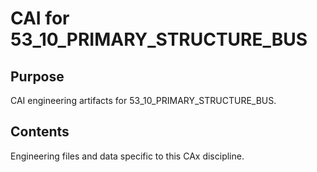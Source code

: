 # CAI for 53_10_PRIMARY_STRUCTURE_BUS

## Purpose
CAI engineering artifacts for 53_10_PRIMARY_STRUCTURE_BUS.

## Contents
Engineering files and data specific to this CAx discipline.
